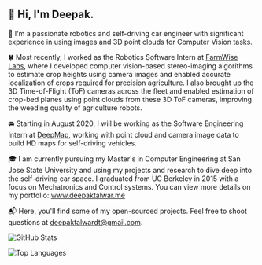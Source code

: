 ## :wave: Hi, I'm Deepak. 
🤖 I'm a passionate robotics and self-driving car engineer with significant experience in using images and 3D point clouds for Computer Vision tasks. 

🍀 Most recently, I worked as the Robotics Software Intern at [FarmWise Labs](https://farmwise.io), where I developed computer vision-based stereo-imaging algorithms to estimate crop heights using camera images and enabled accurate localization of crops required for precision agriculture. I also brought up the 3D Time-of-Flight (ToF) cameras across the fleet and enabled estimation of crop-bed planes using point clouds from these 3D ToF cameras, improving the weeding quality of agriculture robots. 

🚘 Starting in August 2020, I will be working as the Software Engineering Intern at [DeepMap](https://www.deepmap.ai/), working with point cloud and camera image data to build HD maps for self-driving vehicles. 

🎓 I am currently pursuing my Master's in Computer Engineering at San Jose State University and using my projects and research to dive deep into the self-driving car space. I graduated from UC Berkeley in 2015 with a focus on Mechatronics and Control systems. You can view more details on my portfolio: www.deepaktalwar.me 

📬 Here, you'll find some of my open-sourced projects. Feel free to shoot questions at deepaktalwardt@gmail.com. 

![GitHub Stats](https://github-readme-stats.vercel.app/api?username=deepaktalwardt&show_icons=true&icon_color=335&title_color=333&text_color=777&count_private=true&include_all_commits=true)

![Top Languages](https://github-readme-stats.vercel.app/api/top-langs/?username=deepaktalwardt&show_icons=true&hide_border=true&theme=dark)
